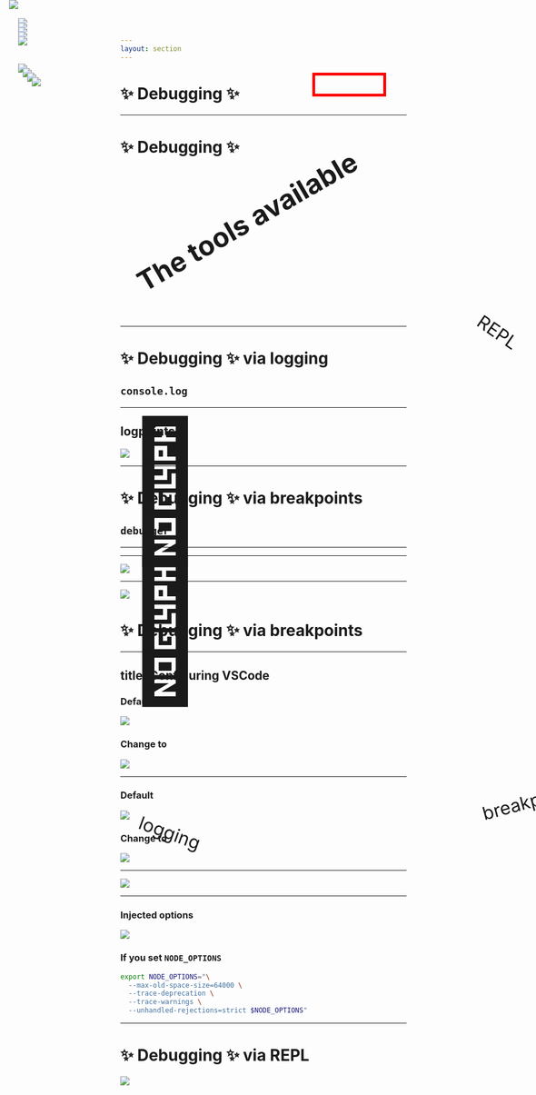 ```yaml
---
layout: section
---
```


# ✨ Debugging ✨

<!-- 

We all have to debug for our jobs, but there are same debug tools that I've noticed are not very
commonly used in web dev, so I wanted to quick share what those are, and how to configure them.

-->

---

# ✨ Debugging ✨


<h2 style="transform: rotate(-30deg); font-size: 3rem;">
The tools available
</h2>

<div v-click style="transform: rotate(20deg) translateX(40vw) translateY(25vh); font-size: 2rem">
	logging
</div>
<div v-click style="transform: rotate(-15deg) translateX(40vw) translateY(25vh); font-size: 2rem">
	breakpoints
</div>
<div v-click style="transform: rotate(35deg) translateX(60vw) translateY(-5vh); font-size: 2rem">
	REPL
</div>


<!-- 

So, in all of debugging, we have three techniques, which have various ways of using and interacting
with your code.

[click] logging
[click] breakpoints
[click] and REPLs

However, how you got about using these 3 techniques can greatly change how effective you are at
figuriing out what is going on

-->

---


# ✨ Debugging ✨ via logging

<div class="centered">

## `console.log`

<div v-click style="font-size: 15rem; position: absolute;">
	🚫
</div>

</div>

<!--

console.log.

[click] we don't want to do this.
a few reasons:
- requires a code change in order to see things
- if your code uses a build, this will require a rebuild of the changed code
- if your code is in the browser, and you don't have hot-module-reloading, 
  you have to wait for a full browser refresh, and all those network requests, etc

-->

---

## logpoints



<div class="image-stack">

<img v-after src="/images/debugging-menu.png" />
<Arrow v-click.after.hide="1" x1="75" y1="155" x2="100" y2="140" color="red" />
<img style="position: absolute; left: 3rem; top: 7rem;" v-click src="/images/logpoint-begin.png" />
<img style="position: absolute; left: 3.5rem; top: 7.5rem;" v-click src="/images/logpoint-filled.png" />
<img style="position: absolute; left: 4rem; top: 8rem;" v-click src="/images/logpoint-marked.png" />
<img style="position: absolute; left: 4.5rem; top: 8.5rem;" v-click src="/images/logpoint-result.png" />

</div>	

<!-- 

we start with right-clicking the gutter on the left side of a file in the sources or debugger panel
of the browser's tools

[click] we're presented with a little inline modal here where we can enter what we want to log, and
say if we want the stack printed as well.

[click] I like having the stack trace, but I understand it can often be redundant and noisy for how
some folks like to debug

[click] this is what the created logpoint looks like -- a Pink lil'flag thing

[click] and here is what it looks like -- the console has a similar color indicator to the left, it
logs what we told it to. On the right, it tells us where the logpoint is, and then we have a stack
for how we got to `compiler.ts` line 49


I find this technique is most useful for when I have to figure out how a particular function is
getting called _and_ I expect it to be called multiple times, and I don't want to pause at every
call in to a function. and I didn't need to change any of the source code to gain this information. 

... but speaking of pausing at a call in to a function.

-->


---

# ✨ Debugging ✨ via breakpoints


<div class="centered">

## `debugger`

<div v-click style="font-size: 15rem; position: absolute;">
	🚫
</div>

</div>

<!-- 

Next up is the debugger.

[click] we don't want to do this either, and for similar reasons:
- requires a code change in order to see things
- if your code uses a build, this will require a rebuild of the changed code
- if your code is in the browser, and you don't have hot-module-reloading, 
  you have to wait for a full browser refresh, and all those network requests, etc

-->

---

<div class="image-stack">

<img style="position: absolute; left: 3rem; top: 2rem;" src="/images/breakpoint-condition-begin.png" />
<img style="position: absolute; left: 3rem; top: 2.5rem;" v-click src="/images/breakpoint-condition-prompt.png" />
<img style="position: absolute; left: 3rem; top: 3rem;" v-click src="/images/breakpoint-condition-filled.png" />
<img style="position: absolute; left: 3rem; top: 3.5rem;" v-click src="/images/breakpoint-condition-marked.png" />
<img style="position: absolute; left: 3rem; top: 4rem;" v-click src="/images/breakpoint-condition-result.png" />

</div>

<!-- 

like with a log point, we start by right-clicking the gutter on the left side of a file in the
sources or debugger panel of the browser's tools.

[click] after clicking "Add condition", we're presented with a little inline modal here where we can enter the condition on which to
break. I like using conditional breakpoints, because I often don't want to always pause. but
sometimes I do, like if I don't know what sort of data-situation gets me in to trouble jest yet.

[click] in this case, maybe I know that some problem arises when the `text` argument here contains a
tracked decorator - this condition can be any value -- falsey values will be skipped over.

[click] this is what the created conditional breakpoint looks like -- an orange~ish flag thing.

[click] here is what it looks like in-browser.


-->

---


<img src="/images/breakpoint-condition-for-later.png" />

<!-- 

here is some more of the stack -- we'll come back to this in a bit, and dive deeper.

-->

---


<div class="centered" style="max-height: 100%">

<img style="max-height: 60%" src="/images/vscode.png" />

# ✨ Debugging ✨ via breakpoints

</div>

<!-- 

This can be done in VSCode as well, but the default configuration is bad,
so we need to change it.

Though, I only like doing this in Node, because I've found the ways of configuring VScode to hook up
to the browser to be very brittle, and I don't like it -- the browser argulably has a better
debugger.

For node debugging though, this is great tool as it will automatically attach to every sub-process
spawned by the thing you're wanting to inspect.

Here is what you have to do:

-->

---
title: Configuring VSCode
---

### Default

<img src="/images/vscode-auto-attach-default.png" />

<br />

### Change to

<img src="/images/vscode-auto-attach.png" />

<!-- 

First is change the auto-attach filter. You always want all processes attached when debugging.
A lot of build tools will take advantage of the number of processors and cores available on your
machine, so you'll want to attach to and debug all of them.

-->

---

### Default

<img src="/images/vscode-auto-attach-pattern-default.png" />
<br />

### Change to

<img src="/images/vscode-auto-attach-pattern.png" />

<!--

Next we need to completely delete the auto attach smart pattern defaults.

This is possibly unneeded due to the previous setting being set to "always", but filtering out
node_modules is silly. Node modules is often where we need to debug!

-->

---


<img src="/images/vscode-debug-terminal-command-pallette.png" />

<!-- 

Normally you'll want to use the JavaScript Debug Terminal, though there are ways to set up your
default terminal to have debugging enabled as well.

-->

---


### Injected options

<div style="
  border: 5px solid red; 
  width: 120px; 
  height: 2rem;
  position: absolute;
  top: 8rem;
  right: 16.5rem;
  "></div>

<img src="/images/vscode-node-options.png" />

<br />


### If you set `NODE_OPTIONS`

<div class="medium-code">


```bash
export NODE_OPTIONS="\
  --max-old-space-size=64000 \
  --trace-deprecation \
  --trace-warnings \
  --unhandled-rejections=strict $NODE_OPTIONS"
```

<Arrow x1="800" y1="300" x2="700" y2="475" color="red" />

</div>


<!-- 

Lastly, if you configure NODE_OPTIONS, you'll need to make sure you forward the node options,
because
VSCode also configures NODE_OPTIONS on the init of your terminal.


And VSCode has logpoints, breakpoints, conditional breakpoints, it's good stuff.

The debugger is actually so good, it's the only reason I don't spend 100% of my coding time in
neovim.

-->



---

# ✨ Debugging ✨ via REPL

<div class="image-stack">
<img src="/images/limber-example.png">
<img v-click style="position: absolute; top: 0rem; left: 2rem;" src="/images/limber-example-2.png">
<img v-click style="position: absolute; top: 0rem; left: 2rem;" src="/images/limber-example-4.png">
<img v-click style="position: absolute; top: 0rem; left: 2rem;" src="/images/limber-example-5.png">
<img v-click style="position: absolute; top: 0rem; left: 2rem;" src="/images/limber-example-3.png">

</div>

<!-- 

Debugging in a REPL can be helpful for minimally reproducing problems.

[click] Chances are, if you've interacted with me in the Discord about a reactivity or data flow situation,
I may have asked if you have been able to reproduce the problem in a REPL.

[click] This has some nice benefits:
- it is minimal -- there is no fluff or distractions in the code 
- it is easily shareable

[click] the code communicates more clearly and accurately than written or spoken word.

this is my preference for certain types of problems. 

Words are hard -- code is just code.

[click] lastly, it composes nicely with the previously mentioned debugging techniques as well.


-->

